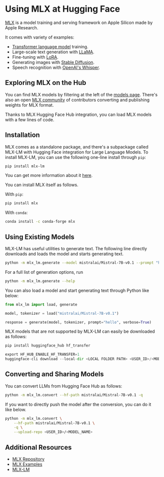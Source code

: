 # Using MLX at Hugging Face

[MLX](https://github.com/ml-explore/mlx) is a model training and serving framework on Apple Silicon made by Apple Research.

It comes with variety of examples:

- [Transformer language model](https://github.com/ml-explore/mlx-examples/tree/main/transformer_lm) training.
- Large-scale text generation with [LLaMA](https://github.com/ml-explore/mlx-examples/tree/main/llms/llama).
- Fine-tuning with [LoRA](https://github.com/ml-explore/mlx-examples/tree/main/lora).
- Generating images with [Stable Diffusion](https://github.com/ml-explore/mlx-examples/tree/main/stable_diffusion).
- Speech recognition with [OpenAI's Whisper](https://github.com/ml-explore/mlx-examples/tree/main/whisper).


## Exploring MLX on the Hub

You can find MLX models by filtering at the left of the [models page](https://huggingface.co/models?library=mlx&sort=trending).
There's also an open [MLX community](https://huggingface.co/mlx-community) of contributors converting and publishing weights for MLX format.

Thanks to MLX Hugging Face Hub integration, you can load MLX models with a few lines of code. 

## Installation

MLX comes as a standalone package, and there's a subpackage called MLX-LM with Hugging Face integration for Large Language Models.
To install MLX-LM, you can use the following one-line install through `pip`:

```bash
pip install mlx-lm
```

You can get more information about it [here](https://github.com/ml-explore/mlx-examples/blob/main/llms/README.md#generate-text-with-llms-and-mlx). 

You can install MLX itself as follows.

With `pip`:

```bash
pip install mlx
```

With `conda`:

```bash
conda install -c conda-forge mlx
```

## Using Existing Models

MLX-LM has useful utilities to generate text. The following line directly downloads and loads the model and starts generating text.

```bash
python -m mlx_lm.generate --model mistralai/Mistral-7B-v0.1 --prompt "hello"
```

For a full list of generation options, run

```bash
python -m mlx_lm.generate --help
```

You can also load a model and start generating text through Python like below:

```python
from mlx_lm import load, generate

model, tokenizer = load("mistralai/Mistral-7B-v0.1")

response = generate(model, tokenizer, prompt="hello", verbose=True)
```

MLX models that are not supported by MLX-LM can easily be downloaded as follows:

```py
pip install huggingface_hub hf_transfer

export HF_HUB_ENABLE_HF_TRANSFER=1
huggingface-cli download --local-dir <LOCAL FOLDER PATH> <USER_ID>/<MODEL_NAME>
```

## Converting and Sharing Models

You can convert LLMs from Hugging Face Hub as follows: 

```bash
python -m mlx_lm.convert --hf-path mistralai/Mistral-7B-v0.1 -q 
```

If you want to directly push the model after the conversion, you can do it like below. 

```bash
python -m mlx_lm.convert \
    --hf-path mistralai/Mistral-7B-v0.1 \
    -q \
    --upload-repo <USER_ID>/<MODEL_NAME>
```

## Additional Resources

* [MLX Repository](https://github.com/ml-explore/mlx)
* [MLX Examples](https://github.com/ml-explore/mlx-examples/tree/main)
* [MLX-LM](https://github.com/ml-explore/mlx-examples/tree/main/llms/mlx_lm)
